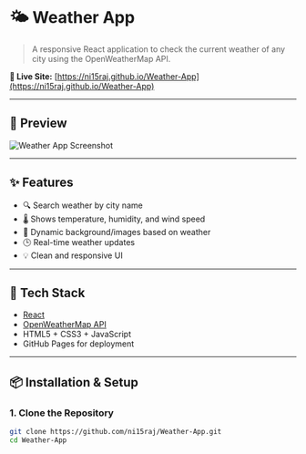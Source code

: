# 🌤️ Weather App

> A responsive React application to check the current weather of any city using the OpenWeatherMap API.

**🔗 Live Site:** [https://ni15raj.github.io/Weather-App](https://ni15raj.github.io/Weather-App)

---

## 📸 Preview

![Weather App Screenshot](https://via.placeholder.com/800x400?text=Weather+App+Screenshot)
<!-- Replace with your actual screenshot URL or image -->

---

## ✨ Features

- 🔍 Search weather by city name
- 🌡️ Shows temperature, humidity, and wind speed
- 🌈 Dynamic background/images based on weather
- 🕒 Real-time weather updates
- 💡 Clean and responsive UI

---

## 🚀 Tech Stack

- [React](https://reactjs.org/)
- [OpenWeatherMap API](https://openweathermap.org/api)
- HTML5 + CSS3 + JavaScript
- GitHub Pages for deployment

---

## 📦 Installation & Setup

### 1. Clone the Repository
```bash
git clone https://github.com/ni15raj/Weather-App.git
cd Weather-App
